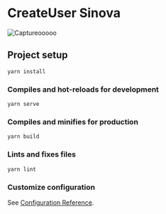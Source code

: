 # CreateUser Sinova

![Captureooooo](https://user-images.githubusercontent.com/58754599/119872441-1857d980-bee9-11eb-80d2-784ca07ca8e4.PNG)

## Project setup
```
yarn install
```

### Compiles and hot-reloads for development
```
yarn serve
```

### Compiles and minifies for production
```
yarn build
```

### Lints and fixes files
```
yarn lint
```

### Customize configuration
See [Configuration Reference](https://cli.vuejs.org/config/).


